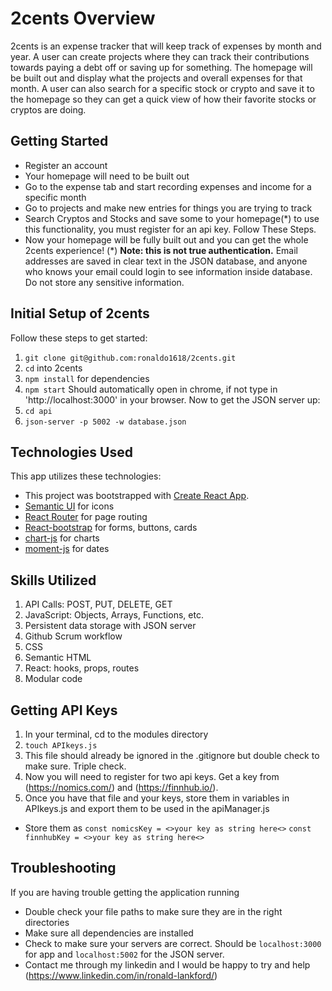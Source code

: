 # 2cents Overview
  2cents is an expense tracker that will keep track of expenses by month and year. A user can create projects where they can track their contributions towards paying a debt off or saving up for something. The homepage will be built out and display what the projects and overall expenses for that month. A user can also search for a specific stock or crypto and save it to the homepage so they can get a quick view of how their favorite stocks or cryptos are doing.

## Getting Started
  * Register an account
  * Your homepage will need to be built out
  * Go to the expense tab and start recording expenses and income for a specific month
  * Go to projects and make new entries for things you are trying to track
  * Search Cryptos and Stocks and save some to your homepage(*) to use this functionality, you must register for an api key. Follow These Steps.
  * Now your homepage will be fully built out and you can get the whole 2cents experience!
  (*) **Note: this is not true authentication.** Email addresses are saved in clear text in the JSON database, and anyone who knows your email could login to see information inside database. Do not store any sensitive information.

## Initial Setup of 2cents
  Follow these steps to get started:
  1. `git clone git@github.com:ronaldo1618/2cents.git`
  1. `cd` into 2cents
  1. `npm install` for dependencies
  1. `npm start` Should automatically open in chrome, if not type in 'http://localhost:3000' in your browser.
  Now to get the JSON server up:
  1. `cd api`
  1. `json-server -p 5002 -w database.json`

## Technologies Used
  This app utilizes these technologies:
  * This project was bootstrapped with [Create React App](https://github.com/facebook/create-react-app).
  * [Semantic UI](https://react.semantic-ui.com/) for icons
  * [React Router](https://reacttraining.com/react-router/) for page routing
  * [React-bootstrap](https://react-bootstrap.github.io/) for forms, buttons, cards
  * [chart-js](https://www.chartjs.org/) for charts
  * [moment-js](https://momentjs.com/) for dates

## Skills Utilized
  1. API Calls: POST, PUT, DELETE, GET
  1. JavaScript: Objects, Arrays, Functions, etc.
  1. Persistent data storage with JSON server
  1. Github Scrum workflow
  1. CSS
  1. Semantic HTML
  1. React: hooks, props, routes
  1. Modular code

## Getting API Keys
  1. In your terminal, cd to the modules directory
  1. `touch APIkeys.js`
  1. This file should already be ignored in the .gitignore but double check to make sure. Triple check.
  1. Now you will need to register for two api keys. Get a key from (https://nomics.com/) and (https://finnhub.io/).
  1. Once you have that file and your keys, store them in variables in APIkeys.js and export them to be used in the apiManager.js
  * Store them as `const nomicsKey = <>your key as string here<>`
                  `const finnhubKey = <>your key as string here<>`

## Troubleshooting
  If you are having trouble getting the application running
  * Double check your file paths to make sure they are in the right directories
  * Make sure all dependencies are installed
  * Check to make sure your servers are correct. Should be `localhost:3000` for app and `localhost:5002` for the JSON server.
  * Contact me through my linkedin and I would be happy to try and help (https://www.linkedin.com/in/ronald-lankford/)
